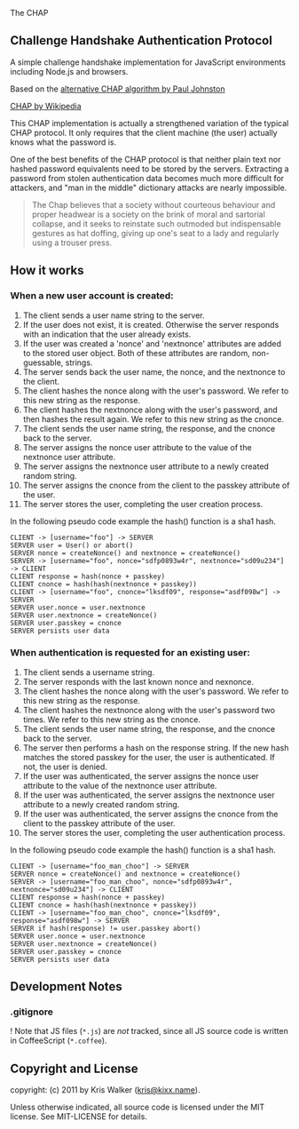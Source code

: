 The CHAP

Challenge Handshake Authentication Protocol
-------------------------------------------

A simple challenge handshake implementation for JavaScript environments
including Node.js and browsers.

Based on the [alternative CHAP algorithm by Paul Johnston](http://pajhome.org.uk/crypt/md5/advancedauth.html#alternative)

[CHAP by Wikipedia](http://en.wikipedia.org/wiki/Challenge-Handshake_Authentication_Protocol)

This CHAP implementation is actually a strengthened variation of the typical
CHAP protocol. It only requires that the client machine (the user) actually
knows what the password is.

One of the best benefits of the CHAP protocol is that neither plain text nor
hashed password equivalents need to be stored by the servers. Extracting a
password from stolen authentication data becomes much more difficult for
attackers, and "man in the middle" dictionary attacks are nearly impossible.

> The Chap believes that a society without courteous behaviour and proper
> headwear is a society on the brink of moral and sartorial collapse, and it
> seeks to reinstate such outmoded but indispensable gestures as hat doffing,
> giving up one's seat to a lady and regularly using a trouser press.

How it works
------------

### When a new user account is created:

1. The client sends a user name string to the server.
2. If the user does not exist, it is created. Otherwise the server responds with an indication that the user already exists.
3. If the user was created a 'nonce' and 'nextnonce' attributes are added to the stored user object. Both of these attributes are random, non-guessable, strings.
4. The server sends back the user name, the nonce, and the nextnonce to the client.
5. The client hashes the nonce along with the user's password. We refer to this new string as the response.
6. The client hashes the nextnonce along with the user's password, and then hashes the result again. We refer to this new string as the cnonce.
7. The client sends the user name string, the response, and the cnonce back to the server.
8. The server assigns the nonce user attribute to the value of the nextnonce user attribute.
9. The server assigns the nextnonce user attribute to a newly created random string.
10. The server assigns the cnonce from the client to the passkey attribute of the user. 
11. The server stores the user, completing the user creation process.

In the following pseudo code example the hash() function is a sha1 hash.

    CLIENT -> [username="foo"] -> SERVER
    SERVER user = User() or abort()
    SERVER nonce = createNonce() and nextnonce = createNonce()
    SERVER -> [username="foo", nonce="sdfp0893w4r", nextnonce="sd09u234"] -> CLIENT
    CLIENT response = hash(nonce + passkey)
    CLIENT cnonce = hash(hash(nextnonce + passkey))
    CLIENT -> [username="foo", cnonce="lksdf09", response="asdf098w"] -> SERVER
    SERVER user.nonce = user.nextnonce
    SERVER user.nextnonce = createNonce()
    SERVER user.passkey = cnonce
    SERVER persists user data

### When authentication is requested for an existing user:

1. The client sends a username string.
2. The server responds with the last known nonce and nexnonce.
3. The client hashes the nonce along with the user's password. We refer to this new string as the response.
4. The client hashes the nextnonce along with the user's password two times. We refer to this new string as the cnonce.
5. The client sends the user name string, the response, and the cnonce back to the server.
6. The server then performs a hash on the response string. If the new hash matches the stored passkey for the user, the user is authenticated. If not, the user is denied.
7. If the user was authenticated, the server assigns the nonce user attribute to the value of the nextnonce user attribute.
8. If the user was authenticated, the server assigns the nextnonce user attribute to a newly created random string.
9. If the user was authenticated, the server assigns the cnonce from the client to the passkey attribute of the user. 
10. The server stores the user, completing the user authentication process.

In the following pseudo code example the hash() function is a sha1 hash.

    CLIENT -> [username="foo_man_choo"] -> SERVER
    SERVER nonce = createNonce() and nextnonce = createNonce()
    SERVER -> [username="foo_man_choo", nonce="sdfp0893w4r", nextnonce="sd09u234"] -> CLIENT
    CLIENT response = hash(nonce + passkey)
    CLIENT cnonce = hash(hash(nextnonce + passkey))
    CLIENT -> [username="foo_man_choo", cnonce="lksdf09", response="asdf098w"] -> SERVER
    SERVER if hash(response) != user.passkey abort()
    SERVER user.nonce = user.nextnonce
    SERVER user.nextnonce = createNonce()
    SERVER user.passkey = cnonce
    SERVER persists user data

Development Notes
-----------------

### .gitignore
! Note that JS files (`*.js`) are *not* tracked, since all JS source code is
written in CoffeeScript (`*.coffee`).

Copyright and License
---------------------
copyright: (c) 2011 by Kris Walker (kris@kixx.name).

Unless otherwise indicated, all source code is licensed under the MIT license.
See MIT-LICENSE for details.
